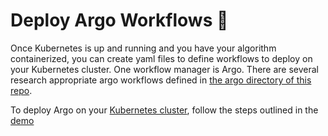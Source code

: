 # Deploy Argo Workflows :octopus:

Once Kubernetes is up and running and you have your algorithm containerized, 
you can create yaml files to define workflows to deploy on your Kubernetes cluster.
One workflow manager is Argo.
There are several research appropriate argo workflows defined in [the argo directory of this repo](../argo).

To deploy Argo on your [Kubernetes cluster](kubernetes.md), follow the steps outlined in the [demo](https://github.com/argoproj/argo/blob/master/demo.md)

